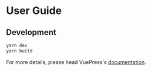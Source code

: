 # User Guide

> 

## Development

```bash
yarn dev
yarn build
```

For more details, please head VuePress's [documentation](https://v1.vuepress.vuejs.org/).

